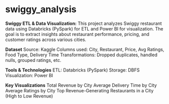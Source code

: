 # swiggy_analysis
**Swiggy ETL & Data Visualization:**
This project analyzes Swiggy restaurant data using Databricks (PySpark) for ETL and Power BI for visualization. The goal is to extract insights about restaurant performance, pricing, and customer ratings across various cities.

**Dataset**
Source: Kaggle
Columns used: City, Restaurant, Price, Avg Ratings, Food Type, Delivery Time
Transformations: Dropped duplicates, handled nulls, grouped ratings, etc.

**Tools & Technologies**
ETL: Databricks (PySpark)
Storage: DBFS
Visualization: Power BI

**Key Visualizations**
Total Revenue by City 
Average Delivery Time by City 
Average Ratings by City 
Top Revenue-Generating Restaurants in a City (High to Low Revenue)
